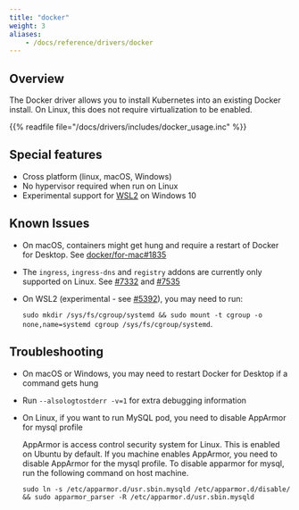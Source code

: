 ```yaml
---
title: "docker"
weight: 3
aliases:
    - /docs/reference/drivers/docker
---
```


## Overview

The Docker driver allows you to install Kubernetes into an existing Docker install. On Linux, this does not require virtualization to be enabled.

{{% readfile file="/docs/drivers/includes/docker_usage.inc" %}}

## Special features

- Cross platform (linux, macOS, Windows)
- No hypervisor required when run on Linux
- Experimental support for [WSL2](https://docs.microsoft.com/en-us/windows/wsl/wsl2-install) on Windows 10

## Known Issues

- On macOS, containers might get hung and require a restart of Docker for Desktop. See [docker/for-mac#1835](https://github.com/docker/for-mac/issues/1835)

- The `ingress`, `ingress-dns` and `registry` addons are currently only supported on Linux. See [#7332](https://github.com/kubernetes/minikube/issues/7332) and [#7535](https://github.com/kubernetes/minikube/issues/7535)

- On WSL2 (experimental - see [#5392](https://github.com/kubernetes/minikube/issues/5392)), you may need to run:

   `sudo mkdir /sys/fs/cgroup/systemd && sudo mount -t cgroup -o none,name=systemd cgroup /sys/fs/cgroup/systemd`.


## Troubleshooting

- On macOS or Windows, you may need to restart Docker for Desktop if a command gets hung

- Run `--alsologtostderr -v=1` for extra debugging information

- On Linux, if you want to run MySQL pod, you need to disable AppArmor for mysql profile

   AppArmor is access control security system for Linux. This is enabled on Ubuntu by default.
   If you machine enables AppArmor, you need to disable AppArmor for the mysql profile.
   To disable apparmor for mysql, run the following command on host machine.

    `sudo ln -s /etc/apparmor.d/usr.sbin.mysqld /etc/apparmor.d/disable/ && sudo apparmor_parser -R /etc/apparmor.d/usr.sbin.mysqld`
